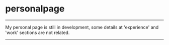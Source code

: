 # personalpage
*********
My personal page is still in development, some details at 'experience' and 'work' sections are not related.
*********
